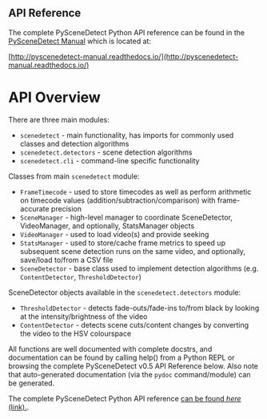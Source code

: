 

API Reference
----------------------------------------------------------

The complete PySceneDetect Python API reference can be found in the [PySceneDetect Manual](http://pyscenedetect-manual.readthedocs.io/) which is located at:

[http://pyscenedetect-manual.readthedocs.io/](http://pyscenedetect-manual.readthedocs.io/)


API Overview
==========================================================

There are three main modules:

 - `scenedetect` - main functionality, has imports for commonly used classes and detection algorithms
 - `scenedetect.detectors` - scene detection algorithms
 - `scenedetect.cli` - command-line specific functionality

Classes from main `scenedetect` module:

 - `FrameTimecode` - used to store timecodes as well as perform arithmetic on timecode values (addition/subtraction/comparison) with frame-accurate precision
 - `SceneManager` - high-level manager to coordinate SceneDetector, VideoManager, and optionally, StatsManager objects
 - `VideoManager` - used to load video(s) and provide seeking
 - `StatsManager` - used to store/cache frame metrics to speed up subsequent scene detection runs on the same video, and optionally, save/load to/from a CSV file
 - `SceneDetector` - base class used to implement detection algorithms (e.g. `ContentDetector`, `ThresholdDetector`)

SceneDetector objects available in the `scenedetect.detectors` module:

 - `ThresholdDetector` - detects fade-outs/fade-ins to/from black by looking at the intensity/brightness of the video
 - `ContentDetector` - detects scene cuts/content changes by converting the video to the HSV colourspace

 All functions are well documented with complete docstrs, and documentation can be found by calling help() from a Python REPL or browsing the complete PySceneDetect v0.5 API Reference below.  Also note that auto-generated documentation (via the `pydoc` command/module) can be generated.

The complete PySceneDetect Python API reference [can be found *here* (link).](https://pyscenedetect-manual.readthedocs.io/).

